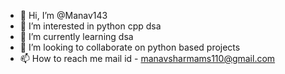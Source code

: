 - 👋 Hi, I’m @Manav143
- 👀 I’m interested in python cpp dsa
- 🌱 I’m currently learning dsa
- 💞️ I’m looking to collaborate on python based projects
- 📫 How to reach me mail id - manavsharmams110@gmail.com

<!---
Manav143/Manav143 is a ✨ special ✨ repository because its `README.md` (this file) appears on your GitHub profile.
You can click the Preview link to take a look at your changes.
--->
